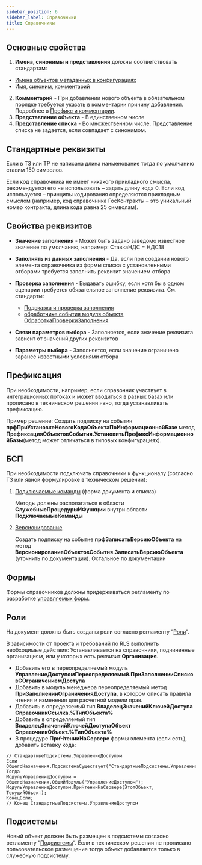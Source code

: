 ```yaml
---
sidebar_position: 6
sidebar_label: Справочники
title: Справочники
---
```


## Основные свойства

1. **Имена, синонимы и представления** должны соответствовать стандартам:

* [Имена объектов метаданных в конфигурациях](https://its.1c.ru/db/v8std/content/550/hdoc)
* [Имя, синоним, комментарий](https://its.1c.ru/db/v8std/content/474/hdoc)

2. **Комментарий** - При добавлении нового объекта в обязательном порядке требуется указать в комментарии причину добавления. Подробнее в [Префикс и комментарии](../prefix_comments.md).
3. **Представление объекта** - В единственном числе
4. **Представление списка** - Во множественном числе. Представление списка не задается, если совпадает с синонимом.

## Стандартные реквизиты

Если в ТЗ или ТР не написана длина наименование тогда по умолчанию ставим 150 символов.

Если код справочника не имеет никакого прикладного смысла, рекомендуется его не использовать – задать длину кода 0. Если код используется – принципы кодирования определяются прикладным смыслом (например, код справочника ГосКонтракты – это уникальный номер контракта, длина кода равна 25 символам).

## Свойства реквизитов

* **Значение заполнения** - Может быть задано заведомо известное значение по умолчанию, например: СтавкаНДС = НДС18
* **Заполнять из данных заполнения** - Да, если при создании нового элемента справочника из формы списка с установленными отборами требуется заполнить реквизит значением отбора
* **Проверка заполнения** - Выдавать ошибку, если хотя бы в одном сценарии требуется обязательное заполнение реквизита. См. стандарты:

   * [Подсказка и проверка заполнения](https://its.1c.ru/db/v8std/content/478/hdoc)
   * [обработчике события модуля объекта ОбработкаПроверкиЗаполнения](https://its.1c.ru/db/v8std#content:463:hdoc)

* **Связи параметров выбора** - Заполняется, если значение реквизита зависит от значений других реквизитов
* **Параметры выбора** - Заполняется, если значение ограничено заранее известными условиями отбора

## Префиксация

При необходимости, например, если справочник участвует в интеграционных потоках и может вводиться в разных базах или прописано в техническом решении явно, тогда устанавливать префиксацию.

Пример решение: Создать подписку на события **прфПриУстановкеНовогоКодаОбъектаПоИнформационнойБазе** метод **ПрефиксацияОбъектовСобытия.УстановитьПрефиксИнформационнойБазы**(метод может отличаться в типовых конфигурациях).

## БСП

При необходимости подключать справочники к функционалу (согласно ТЗ или явной формулировке в техническом решении):

1. [Подключаемые команды](https://its.1c.ru/db/bsp319doc#content:4:hdoc:issogl2_%D0%BD%D0%B0%D1%81%D1%82%D1%80%D0%BE%D0%B9%D0%BA%D0%B038) (форма документа и списка)

   Методы должны располагаться в области **СлужебныеПроцедурыИФункции** внутри области **ПодключаемыеКоманды**

2. [Версионирование](https://its.1c.ru/db/bsp319doc#content:4:hdoc:issogl2_%D0%BD%D0%B0%D1%81%D1%82%D1%80%D0%BE%D0%B9%D0%BA%D0%B08)
  
   Создать подписку на событие **прфЗаписатьВерсиюОбъекта** на метод **ВерсионированиеОбъектовСобытия.ЗаписатьВерсиюОбъекта** (уточнить по документации). Остальное по документации

## Формы

Формы справочников должны придерживаться регламенту по разработке [управляемых форм](../forms.md).

## Роли

На документ должны быть созданы роли согласно регламенту “[Роли](roles.md)“.

В зависимости от проекта и требований по RLS выполнить необходимые действия:
Устанавливается на справочники, подчиненные организациям, или у которых есть реквизит **Организация**.

* Добавить его в переопределяемый модуль **УправлениеДоступомПереопределяемый.ПриЗаполненииСписковСОграничениемДоступа**
* Добавить в модуль менеджера переопределяемый метод **ПриЗаполненииОграниченияДоступа**, в котором описать правила чтения и изменения для расчетной модели прав.
* Добавить в определяемый тип **ВладелецЗначенийКлючейДоступа** **СправочникСсылка.%ТипОбъекта%**
* Добавить в определяемый тип **ВладелецЗначенийКлючейДоступаОбъект** **СправочникОбъект.%ТипОбъекта%**
* В процедуре **ПриЧтенииНаСервере** формы элемента (если есть), добавить вставку кода:

```bsl
// СтандартныеПодсистемы.УправлениеДоступом
Если ОбщегоНазначения.ПодсистемаСуществует("СтандартныеПодсистемы.УправлениеДоступом") Тогда
МодульУправлениеДоступом = ОбщегоНазначения.ОбщийМодуль("УправлениеДоступом");
МодульУправлениеДоступом.ПриЧтенииНаСервере(ЭтотОбъект, ТекущийОбъект);
КонецЕсли;
// Конец СтандартныеПодсистемы.УправлениеДоступом
```

## Подсистемы

Новый объект должен быть размещен в подсистемы согласно регламенту “[Подсистемы](subsystem.md)“. Если в техническом решении не прописано пользовательское размещение тогда объект добавляется только в служебную подсистему.
